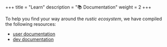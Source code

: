+++
title = "Learn"
description = "📚 Documentation"
weight = 2
+++

To help you find your way around the *rustic ecosystem*, we have compiled the following resources:

- [user documentation](https://rustic.cli.rs/docs)
- [dev documentation](https://rustic.cli.rs/dev-docs)
